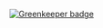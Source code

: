 

[![Greenkeeper badge](https://badges.greenkeeper.io/kahlil/smashhifi.svg)](https://greenkeeper.io/)